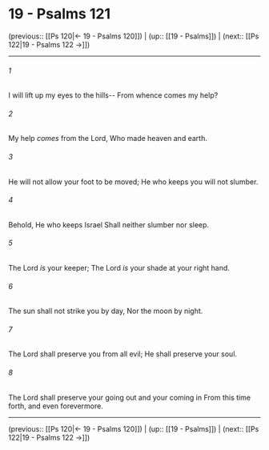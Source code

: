 # 19 - Psalms 121

(previous:: [[Ps 120|← 19 - Psalms 120]]) | (up:: [[19 - Psalms]]) | (next:: [[Ps 122|19 - Psalms 122 →]])

***


###### 1 
I will lift up my eyes to the hills-- From whence comes my help? 

###### 2 
My help _comes_ from the Lord, Who made heaven and earth. 

###### 3 
He will not allow your foot to be moved; He who keeps you will not slumber. 

###### 4 
Behold, He who keeps Israel Shall neither slumber nor sleep. 

###### 5 
The Lord _is_ your keeper; The Lord _is_ your shade at your right hand. 

###### 6 
The sun shall not strike you by day, Nor the moon by night. 

###### 7 
The Lord shall preserve you from all evil; He shall preserve your soul. 

###### 8 
The Lord shall preserve your going out and your coming in From this time forth, and even forevermore.

***

(previous:: [[Ps 120|← 19 - Psalms 120]]) | (up:: [[19 - Psalms]]) | (next:: [[Ps 122|19 - Psalms 122 →]])
